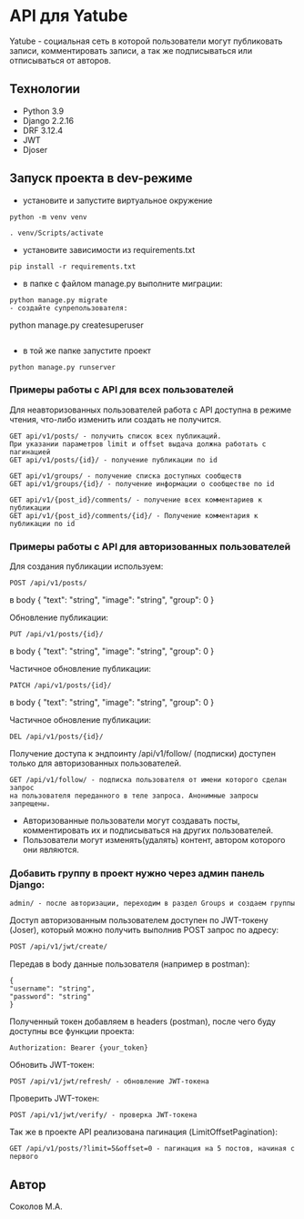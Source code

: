 # API для Yatube
Yatube - cоциальная сеть в которой пользователи могут
публиковать записи, комментировать записи, а так же подписываться или отписываться от авторов.
## Технологии 
- Python 3.9
- Django 2.2.16
- DRF 3.12.4
- JWT
- Djoser
## Запуск проекта в dev-режиме
- установите и запустите виртуальное окружение
```
python -m venv venv
```
```
. venv/Scripts/activate
```
- установите зависимости из requirements.txt
```
pip install -r requirements.txt
```
- в папке с файлом manage.py выполните миграции:
```
python manage.py migrate
- создайте супрепользователя:
```
python manage.py createsuperuser
```
```
- в той же папке запустите проект
```
python manage.py runserver
```
### Примеры работы с API для всех пользователей
Для неавторизованных пользователей работа с API доступна в режиме чтения,
что-либо изменить или создать не получится.
```
GET api/v1/posts/ - получить список всех публикаций.
При указании параметров limit и offset выдача должна работать с пагинацией
GET api/v1/posts/{id}/ - получение публикации по id

GET api/v1/groups/ - получение списка доступных сообществ
GET api/v1/groups/{id}/ - получение информации о сообществе по id

GET api/v1/{post_id}/comments/ - получение всех комментариев к публикации
GET api/v1/{post_id}/comments/{id}/ - Получение комментария к публикации по id
```
### Примеры работы с API для авторизованных пользователей
Для создания публикации используем:
```
POST /api/v1/posts/
```
в body
{
"text": "string",
"image": "string",
"group": 0
}

Обновление публикации:
```
PUT /api/v1/posts/{id}/
```
в body
{
"text": "string",
"image": "string",
"group": 0
}

Частичное обновление публикации:
```
PATCH /api/v1/posts/{id}/
```
в body
{
"text": "string",
"image": "string",
"group": 0
}

Частичное обновление публикации:
```
DEL /api/v1/posts/{id}/
```
Получение доступа к эндпоинту /api/v1/follow/
(подписки) доступен только для авторизованных пользователей.
```
GET /api/v1/follow/ - подписка пользователя от имени которого сделан запрос
на пользователя переданного в теле запроса. Анонимные запросы запрещены.
```
- Авторизованные пользователи могут создавать посты,
комментировать их и подписываться на других пользователей.
- Пользователи могут изменять(удалять) контент, автором которого они являются.

### Добавить группу в проект нужно через админ панель Django:
```
admin/ - после авторизации, переходим в раздел Groups и создаем группы
```
Доступ авторизованным пользователем доступен по JWT-токену (Joser),
который можно получить выполнив POST запрос по адресу:
```bash
POST /api/v1/jwt/create/
```
Передав в body данные пользователя (например в postman):
```
{
"username": "string",
"password": "string"
}
```
Полученный токен добавляем в headers (postman), после чего буду доступны все функции проекта:
```
Authorization: Bearer {your_token}
```
Обновить JWT-токен:
```
POST /api/v1/jwt/refresh/ - обновление JWT-токена
```
Проверить JWT-токен:
```
POST /api/v1/jwt/verify/ - проверка JWT-токена
```
Так же в проекте API реализована пагинация (LimitOffsetPagination):
```
GET /api/v1/posts/?limit=5&offset=0 - пагинация на 5 постов, начиная с первого
```
## Автор
Соколов М.А.
